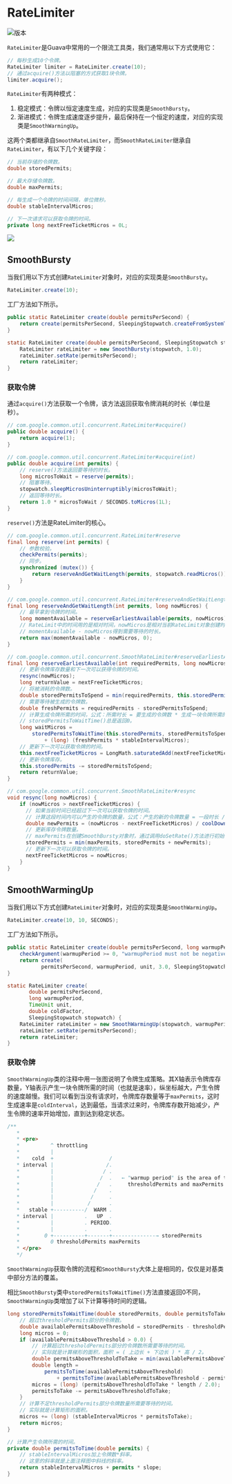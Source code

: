 # RateLimiter

![版本](https://img.shields.io/badge/version-28.1-blue.svg?link=https://github.com/google/guava/tree/v28.1)

`RateLimiter`是Guava中常用的一个限流工具类，我们通常用以下方式使用它：

```java
// 每秒生成10个令牌。
RateLimiter limiter = RateLimiter.create(10);
// 通过acquire()方法以阻塞的方式获取1块令牌。
limiter.acquire();
```

`RateLimiter`有两种模式：

1. 稳定模式：令牌以恒定速度生成，对应的实现类是`SmoothBursty`。
2. 渐进模式：令牌生成速度逐步提升，最后保持在一个恒定的速度，对应的实现类是`SmoothWarmingUp`。

这两个类都继承自`SmoothRateLimiter`，而`SmoothRateLimiter`继承自`RateLimiter`，有以下几个关键字段：

```java
// 当前存储的令牌数。
double storedPermits;

// 最大存储令牌数。
double maxPermits;

// 每生成一个令牌的时间间隔，单位微秒。
double stableIntervalMicros;

// 下一次请求可以获取令牌的时间。
private long nextFreeTicketMicros = 0L;
```

![](resources/rate-limiter-1.png)

## SmoothBursty

当我们用以下方式创建`RateLimiter`对象时，对应的实现类是`SmoothBursty`。

```java
RateLimiter.create(10);
```

工厂方法如下所示。

```java
public static RateLimiter create(double permitsPerSecond) {
    return create(permitsPerSecond, SleepingStopwatch.createFromSystemTimer());
}

static RateLimiter create(double permitsPerSecond, SleepingStopwatch stopwatch) {
    RateLimiter rateLimiter = new SmoothBursty(stopwatch, 1.0);
    rateLimiter.setRate(permitsPerSecond);
    return rateLimiter;
}
```

### 获取令牌

通过`acquire()`方法获取一个令牌，该方法返回获取令牌消耗的时长（单位是秒）。

```java
// com.google.common.util.concurrent.RateLimiter#acquire()
public double acquire() {
    return acquire(1);
}

// com.google.common.util.concurrent.RateLimiter#acquire(int)
public double acquire(int permits) {
    // reserve()方法返回要等待的时长。
    long microsToWait = reserve(permits);
    // 阻塞等待。
    stopwatch.sleepMicrosUninterruptibly(microsToWait);
    // 返回等待时长。
    return 1.0 * microsToWait / SECONDS.toMicros(1L);
}
```

`reserve()`方法是RateLimiter的核心。

```java
// com.google.common.util.concurrent.RateLimiter#reserve
final long reserve(int permits) {
    // 参数校验。
    checkPermits(permits);
    // 同步。
    synchronized (mutex()) {
        return reserveAndGetWaitLength(permits, stopwatch.readMicros());
    }
}

// com.google.common.util.concurrent.RateLimiter#reserveAndGetWaitLength
final long reserveAndGetWaitLength(int permits, long nowMicros) {
    // 最早拿到令牌的时间。
    long momentAvailable = reserveEarliestAvailable(permits, nowMicros);
    // RateLimit中的时间用的是相对时间，nowMicros是相对当前RateLimit对象创建时的时间，比如nowMicros为1000，则表示距离当前RateLimit对象创建时间已过去1000微秒。
    // momentAvailable - nowMicros得到需要等待的时长。
    return max(momentAvailable - nowMicros, 0);
}

// com.google.common.util.concurrent.SmoothRateLimiter#reserveEarliestAvailable
final long reserveEarliestAvailable(int requiredPermits, long nowMicros) {
    // 更新令牌库存数量和下一次可以获得令牌的时间。
    resync(nowMicros);
    long returnValue = nextFreeTicketMicros;
    // 将被消耗的令牌数。
    double storedPermitsToSpend = min(requiredPermits, this.storedPermits);
    // 需要等待被生成的令牌数。
    double freshPermits = requiredPermits - storedPermitsToSpend;
    // 计算生成令牌所需的时间，公式：所需时长 = 要生成的令牌数 * 生成一块令牌所需的时长。
    // storedPermitsToWaitTime()总是返回0。
    long waitMicros =
        storedPermitsToWaitTime(this.storedPermits, storedPermitsToSpend)
            + (long) (freshPermits * stableIntervalMicros);
    // 更新下一次可以获取令牌的时间。
    this.nextFreeTicketMicros = LongMath.saturatedAdd(nextFreeTicketMicros, waitMicros);
    // 更新令牌库存。
    this.storedPermits -= storedPermitsToSpend;
    return returnValue;
}

// com.google.common.util.concurrent.SmoothRateLimiter#resync
void resync(long nowMicros) {
    if (nowMicros > nextFreeTicketMicros) {
      // 如果当前时间已经超过下一次可以获取令牌的时间。
      // 计算这段时间内可以产生的令牌的数量，公式：产生的新的令牌数量 = 一段时长 / 产生一个令牌所需的时长。
      double newPermits = (nowMicros - nextFreeTicketMicros) / coolDownIntervalMicros();
      // 更新库存令牌数量。
      // maxPermits在创建SmoothBursty对象时，通过调用doSetRate()方法进行初始化，其值等于一秒产生的令牌数，因此令牌库存数量不会超过一秒产生的令牌的数量。
      storedPermits = min(maxPermits, storedPermits + newPermits);
      // 更新下一次可以获取令牌的时间。
      nextFreeTicketMicros = nowMicros;
    }
}
```

## SmoothWarmingUp

当我们用以下方式创建`RateLimiter`对象时，对应的实现类是`SmoothWarmingUp`。

```java
RateLimiter.create(10, 10, SECONDS);
```

工厂方法如下所示。

```java
public static RateLimiter create(double permitsPerSecond, long warmupPeriod, TimeUnit unit) {
    checkArgument(warmupPeriod >= 0, "warmupPeriod must not be negative: %s", warmupPeriod);
    return create(
           permitsPerSecond, warmupPeriod, unit, 3.0, SleepingStopwatch.createFromSystemTimer());
}

static RateLimiter create(
       double permitsPerSecond,
       long warmupPeriod,
       TimeUnit unit,
       double coldFactor,
       SleepingStopwatch stopwatch) {
    RateLimiter rateLimiter = new SmoothWarmingUp(stopwatch, warmupPeriod, unit, coldFactor);
    rateLimiter.setRate(permitsPerSecond);
    return rateLimiter;
}
```

### 获取令牌

`SmoothWarmingUp`类的注释中用一张图说明了令牌生成策略。其X轴表示令牌库存数量，Y轴表示产生一块令牌所需的时间（也就是速率），纵坐标越大，产生令牌的速度越慢。我们可以看到当没有请求时，令牌库存数量等于`maxPermits`，这时生成速率是`coldInterval`，达到最低，当请求过来时，令牌库存数开始减少，产生令牌的速率开始增加，直到达到稳定状态。

```java
/**
   *
   * <pre>
   *          ^ throttling
   *          |
   *    cold  +                  /
   * interval |                 /.
   *          |                / .
   *          |               /  .   ← "warmup period" is the area of the trapezoid between
   *          |              /   .     thresholdPermits and maxPermits
   *          |             /    .
   *          |            /     .
   *          |           /      .
   *   stable +----------/  WARM .
   * interval |          .   UP  .
   *          |          . PERIOD.
   *          |          .       .
   *        0 +----------+-------+--------------→ storedPermits
   *          0 thresholdPermits maxPermits
   * </pre>
   */
```

`SmoothWarmingUp`获取令牌的流程和`SmoothBursty`大体上是相同的，仅仅是对基类中部分方法的覆盖。

相比`SmoothBursty`类中`storedPermitsToWaitTime()`方法直接返回0不同，`SmoothWarmingUp`类增加了以下计算等待时间的逻辑。

```java
long storedPermitsToWaitTime(double storedPermits, double permitsToTake) {
    // 超过thresholdPermits部分的令牌数。
    double availablePermitsAboveThreshold = storedPermits - thresholdPermits;
    long micros = 0;
    if (availablePermitsAboveThreshold > 0.0) {
        // 计算超过thresholdPermits部分的令牌数所需要等待的时间。
        // 实际就是计算梯形的面积，面积 = ( 上边长 + 下边长 ) * 高 / 2。
        double permitsAboveThresholdToTake = min(availablePermitsAboveThreshold, permitsToTake);
        double length =
            permitsToTime(availablePermitsAboveThreshold)
                + permitsToTime(availablePermitsAboveThreshold - permitsAboveThresholdToTake);
        micros = (long) (permitsAboveThresholdToTake * length / 2.0);
        permitsToTake -= permitsAboveThresholdToTake;
    }
    // 计算不足thresholdPermits部分令牌数量所需要等待的时间。
    // 实际就是计算矩形的面积。
    micros += (long) (stableIntervalMicros * permitsToTake);
    return micros;
}

// 计算产生令牌所需的时间。
private double permitsToTime(double permits) {
    // stableIntervalMicros加上令牌数*斜率。
    // 这里的斜率就是上面注释图中斜线的斜率。
    return stableIntervalMicros + permits * slope;
}
```
